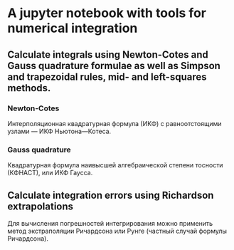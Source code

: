 # A jupyter notebook with tools for numerical integration
## Calculate integrals using Newton-Cotes and Gauss quadrature formulae as well as Simpson and trapezoidal rules, mid- and left-squares methods.
### Newton-Cotes
Интерполяционная квадратурная формула (ИКФ) с равноотстоящими узлами — ИКФ Ньютона—Котеса.
### Gauss quadrature
Квадратурная формула наивысшей алгебраической степени тосности (КФНАСТ), или ИКФ Гаусса.
## Calculate integration errors using Richardson extrapolations
Для вычисления погрешностей интегрирования можно применить метод экстраполяции Ричардсона или Рунге (частный случай формулы Ричардсона).
